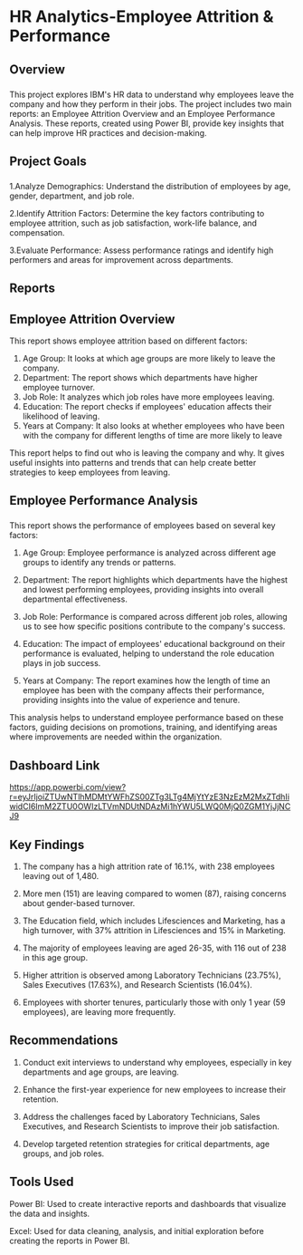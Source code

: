 # HR Analytics-Employee Attrition & Performance
## Overview
###
This project explores IBM's HR data to understand why employees leave the company and how they perform in their jobs. The project includes two main reports: an Employee Attrition Overview and an Employee Performance Analysis. These reports, created using Power BI, provide key insights that can help improve HR practices and decision-making.
## Project Goals
### 
1.Analyze Demographics: Understand the distribution of employees by age, gender, department, and job role.

2.Identify Attrition Factors: Determine the key factors contributing to employee attrition, such as job satisfaction, work-life balance, and compensation.

3.Evaluate Performance: Assess performance ratings and identify high performers and areas for improvement across departments.

## Reports
## Employee Attrition Overview

This report shows employee attrition based on different factors:

1. Age Group: It looks at which age groups are more likely to leave the company.
2. Department: The report shows which departments have higher employee turnover.
3. Job Role: It analyzes which job roles have more employees leaving.
4. Education: The report checks if employees' education affects their likelihood of leaving.
5. Years at Company: It also looks at whether employees who have been with the company for different lengths of time are more likely to leave


This report helps to find out who is leaving the company and why. It gives useful insights into patterns and trends that can help create better strategies to keep employees from leaving.
## Employee Performance Analysis 
###

This report shows the performance of employees based on several key factors:

1. Age Group: Employee performance is analyzed across different age groups to identify any trends or patterns.

2. Department: The report highlights which departments have the highest and lowest performing employees, providing insights into overall departmental effectiveness.

3. Job Role: Performance is compared across different job roles, allowing us to see how specific positions contribute to the company's success.

4. Education: The impact of employees' educational background on their performance is evaluated, helping to understand the role education plays in job success.

5. Years at Company: The report examines how the length of time an employee has been with the company affects their performance, providing insights into the value of experience and tenure.


This analysis helps to understand employee performance based on these factors, guiding decisions on promotions, training, and identifying areas where improvements are needed within the organization.

## Dashboard Link
https://app.powerbi.com/view?r=eyJrIjoiZTUwNTlhMDMtYWFhZS00ZTg3LTg4MjYtYzE3NzEzM2MxZTdhIiwidCI6ImM2ZTU0OWIzLTVmNDUtNDAzMi1hYWU5LWQ0MjQ0ZGM1YjJjNCJ9
## Key Findings
1. The company has a high attrition rate of 16.1%, with 238 employees leaving out of 1,480.

2. More men (151) are leaving compared to women (87), raising concerns about gender-based turnover.

3. The Education field, which includes Lifesciences and Marketing, has a high turnover, with 37% attrition in Lifesciences and 15% in Marketing.
 
4. The majority of employees leaving are aged 26-35, with 116 out of 238 in this age group.

5. Higher attrition is observed among Laboratory Technicians (23.75%), Sales Executives (17.63%), and Research Scientists (16.04%).

6. Employees with shorter tenures, particularly those with only 1 year (59 employees), are leaving more frequently.

## Recommendations
1. Conduct exit interviews to understand why employees, especially in key departments and age groups, are leaving.

2. Enhance the first-year experience for new employees to increase their retention.

3. Address the challenges faced by Laboratory Technicians, Sales Executives, and Research Scientists to improve their job satisfaction.

4. Develop targeted retention strategies for critical departments, age groups, and job roles.

## Tools Used
Power BI: Used to create interactive reports and dashboards that visualize the data and insights.

Excel: Used for data cleaning, analysis, and initial exploration before creating the reports in Power BI.

